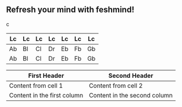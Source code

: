 ## Refresh your mind with feshmind!  

<div color="#1a1a1c;">c</div>

Lc | Lc | Lc | Lc | Lc | Lc | Lc  
---| -- | -- | -- | -- | -- | ---
Ab | Bl | Сl | Dr | Eb | Fb | Gb  
Ab | Bl | Сl | Dr | Eb | Fb | Gb  


First Header | Second Header
------------ | -------------
Content from cell 1 | Content from cell 2
Content in the first column | Content in the second column
